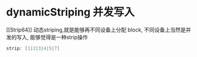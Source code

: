 # dynamicStriping 并发写入
[[Strip64]]
动态striping,就是能够再不同设备上分配 block,
不同设备上当然是并发的写入, 能够觉得是一种strip操作
```java
strip: [1|2|3|4|5|7]
```

